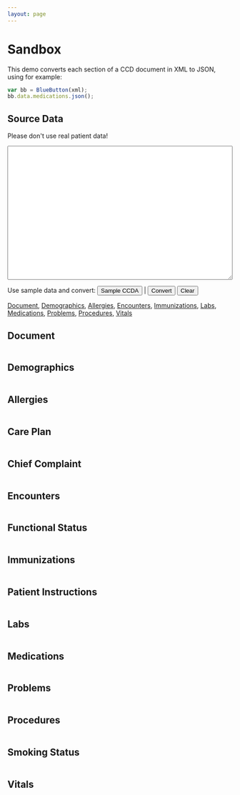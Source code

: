 ```yaml
---
layout: page
---
```


# Sandbox

This demo converts each section of a CCD document in XML to JSON, using for example:

```javascript
var bb = BlueButton(xml);
bb.data.medications.json();
```

## Source Data

<p>Please don't use real patient data!</p>
<textarea id="xml"></textarea>

<style type="text/css">
  button {
    font-size: 13px;
  }
  textarea {
    width: 100%;
    height: 300px;
    font-size: 14px;
    font-family: 'menlo', monospace;
    white-space: pre;
  }
</style>

Use sample data and convert: <button onclick="load('bb_ref_ccda')">Sample CCDA</button> | <button onclick="convert()">Convert</button> <button onclick="clearAll()">Clear</button>

[Document](#document-section), [Demographics](#demographics-section), [Allergies](#allergies-section), [Encounters](#encounters-section), [Immunizations](#immunizations-section), [Labs](#labs-section), [Medications](#medications-section), [Problems](#problems-section), [Procedures](#procedures-section), [Vitals](#vitals-section)


<a name="document-section"></a>
## Document
<pre><code id="document" class="javascript"></code></pre>


<a name="demographics-section"></a>
## Demographics
<pre><code id="demographics" class="javascript"></code></pre>


<a name="allergies-section"></a>
## Allergies
<pre><code id="allergies" class="javascript"></code></pre>


<a name="careplan-section"></a>
## Care Plan
<pre><code id="careplan" class="javascript"></code></pre>


<a name="chiefcomplaint-section"></a>
## Chief Complaint
<pre><code id="chiefcomplaint" class="javascript"></code></pre>


<a name="encounters-section"></a>
## Encounters
<pre><code id="encounters" class="javascript"></code></pre>


<a name="functionalstatus-section"></a>
## Functional Status
<pre><code id="functionalstatus" class="javascript"></code></pre>


<a name="immunizations-section"></a>
## Immunizations
<pre><code id="immunizations" class="javascript"></code></pre>


<a name="instructions-section"></a>
## Patient Instructions
<pre><code id="instructions" class="javascript"></code></pre>


<a name="labs-section"></a>
## Labs
<pre><code id="labs" class="javascript"></code></pre>


<a name="medications-section"></a>
## Medications
<pre><code id="medications" class="javascript"></code></pre>


<a name="problems-section"></a>
## Problems
<pre><code id="problems" class="javascript"></code></pre>


<a name="procedures-section"></a>
## Procedures
<pre><code id="procedures" class="javascript"></code></pre>


<a name="smokingstatus-section"></a>
## Smoking Status
<pre><code id="smokingstatus" class="javascript"></code></pre>


<a name="vitals-section"></a>
## Vitals
<pre><code id="vitals" class="javascript"></code></pre>

<script src="//yandex.st/highlightjs/8.0/highlight.min.js"></script>
<!-- <script src="//github.com/blue-button/bluebutton.js/releases/download/0.1.0/bluebutton.js"></script> -->
<script src="/files/bluebutton.js"></script>
<script>
  var baseURL = "";
  var xml, bb;
  var doc = document.getElementById('document');
  var demographics = document.getElementById('demographics');
  var allergies = document.getElementById('allergies');
  var carePlan = document.getElementById('careplan');
  var chiefComplaint = document.getElementById('chiefcomplaint');
  var encounters = document.getElementById('encounters');
  var functionalStatus = document.getElementById('functionalstatus');
  var immunizations = document.getElementById('immunizations');
  var instructions = document.getElementById('instructions');
  var labs = document.getElementById('labs');
  var medications = document.getElementById('medications');
  var problems = document.getElementById('problems');
  var procedures = document.getElementById('procedures');
  var smokingStatus = document.getElementById('smokingstatus');
  var vitals = document.getElementById('vitals');
  
  function hl(src) {
    return hljs.highlight('javascript', src).value
  }
  
  function load(kind) {
    var xhReq = new XMLHttpRequest();
    
    var url;
    switch (kind) {
      case 'va_c32': url = '/VA_CCD_Sample_File_Version_12_4.xml';
        break;
      case 'bb_ref_ccda': url = baseURL + '/files/ccda.xml';
        break;
    }
    
    xhReq.open('GET', url, false);
    xhReq.send(null);
    var xml = xhReq.responseText;
    
    // TODO: Replace '\t' in xml with '  '
    xml = xml.replace(/\t/g, '  ');
    
    clearAll();
    document.getElementById('xml').value = xml;
    convert();
  }
  
  function clearAll() {
    clearXML();
    clearJSON();
  }
  
  function clearXML() { document.getElementById('xml').value = ''; }
  function clearJSON() {
    var els = document.getElementsByTagName('code');
    
    // i = 1 so it doesn't clear the sample usage example
    for (var i = 1; i < els.length; i++) {
      els[i].innerHTML = '';
    };
    
    bb = null;
  }
  
  function convert() {
    clearJSON();
    xml = document.getElementById('xml').value;
    bb = BlueButton(xml);
    
    doc.innerHTML = hl(bb.data.document.json());
    demographics.innerHTML = hl(bb.data.demographics.json());
    allergies.innerHTML = hl(bb.data.allergies.json());
    carePlan.innerHTML = hl(bb.data.care_plan.json());
    chiefComplaint.innerHTML = hl(bb.data.chief_complaint.json());
    encounters.innerHTML = hl(bb.data.encounters.json());
    functionalStatus.innerHTML = hl(bb.data.functional_statuses.json());
    immunizations.innerHTML = hl(bb.data.immunizations.json());
    instructions.innerHTML = hl(bb.data.instructions.json());
    labs.innerHTML = hl(bb.data.labs.json());
    medications.innerHTML = hl(bb.data.medications.json());
    problems.innerHTML = hl(bb.data.problems.json());
    procedures.innerHTML = hl(bb.data.procedures.json());
    smokingStatus.innerHTML = hl(bb.data.smoking_status.json());
    vitals.innerHTML = hl(bb.data.vitals.json());
  }

</script>
